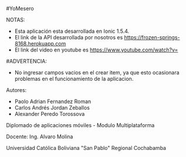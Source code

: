 #YoMesero

NOTAS:

- Esta aplicación esta desarrollada en Ionic 1.5.4.
- El link de la API desarrollada por nosotros es https://frozen-springs-8168.herokuapp.com
- El link del video en youtube es https://www.youtube.com/watch?v=

#ADVERTENCIA:
- No ingresar campos vacios en el crear item, ya que esto ocasionara problemas en el funcionamiento de la aplicacion.

Autores: 
- Paolo Adrian Fernandez Roman
- Carlos Andrés Jordan Zeballos
- Alexander Peredo Torossova

Diplomado de aplicaciones móviles - Modulo Multiplataforma

Docente: Ing. Alvaro Molina

Universidad Católica Boliviana "San Pablo" Regional Cochabamba
